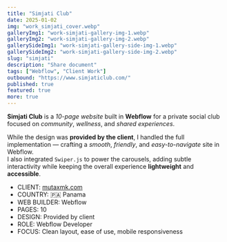```yaml
---
title: "Simjati Club"
date: 2025-01-02
img: "work_simjati_cover.webp"
galleryImg1: "work-simjati-gallery-img-1.webp"
galleryImg2: "work-simjati-gallery-img-2.webp"
gallerySideImg1: "work-simjati-gallery-side-img-1.webp"
gallerySideImg2: "work-simjati-gallery-side-img-2.webp"
slug: "simjati"
description: "Share document"
tags: ["Webflow", "Client Work"]
outbound: "https://www.simjaticlub.com/"
published: true
featured: true
more: true
---
```


<p class="mb-8">
  <strong>Simjati Club</strong> is a <em>10-page website</em> built in <strong>Webflow</strong> for a private social club focused on <em>community</em>, <em>wellness</em>, and <em>shared experiences</em>.
</p>

<p class="mb-8">
  While the design was <strong>provided by the client</strong>, I handled the full implementation — crafting a <em>smooth</em>, <em>friendly</em>, and <em>easy-to-navigate</em> site in Webflow.
  <br />
  I also integrated <code>Swiper.js</code> to power the carousels, adding subtle interactivity while keeping the overall experience <strong>lightweight</strong> and <strong>accessible</strong>.
</p>

<ul class="divide-y divide-gray-200 border-y border-gray-200">
  <li class="py-2"><span class="text-gray-500">CLIENT:</span> <a href="https://mutaxmk.com" target="_blank" rel="noopener noreferrer" class="underline hover:text-gray-600">mutaxmk.com</a></li>
  <li class="py-3"><span class="text-gray-500">COUNTRY:</span> 🇵🇦 Panama</li>
  <li class="py-3"><span class="text-gray-500">WEB BUILDER:</span> Webflow</li>
  <li class="py-3"><span class="text-gray-500">PAGES:</span> 10</li>
  <li class="py-3"><span class="text-gray-500">DESIGN:</span> Provided by client</li>
  <li class="py-3"><span class="text-gray-500">ROLE:</span> Webflow Developer</li>
  <li class="py-3"><span class="text-gray-500">FOCUS:</span> Clean layout, ease of use, mobile responsiveness</li>
</ul>




